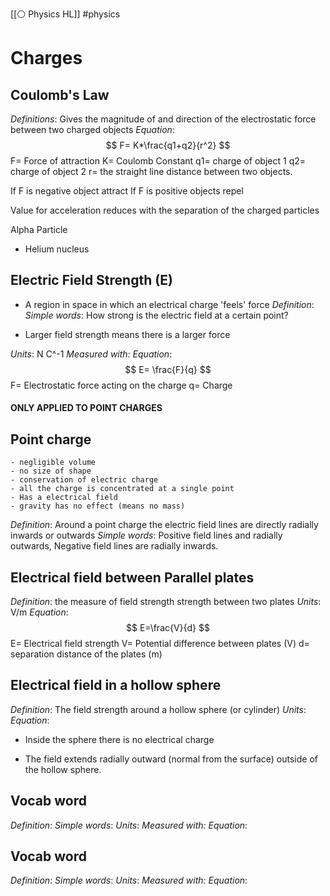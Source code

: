 [[⚪ Physics HL]] #physics  

# Charges

## Coulomb's Law 
*Definitions*: Gives the magnitude of and direction of the electrostatic force between two charged objects
*Equation*: $$
F= K*\frac{q1+q2}{r^2}
$$
F= Force of attraction 
K= Coulomb Constant 
q1= charge of object 1 
q2= charge of object 2 
r= the straight line distance between two objects. 

If F is negative object attract 
If F is positive objects repel 

Value for acceleration reduces with the separation of the charged particles 

Alpha Particle 
- Helium nucleus 

## Electric Field Strength (E)
- A region in space in which an electrical charge 'feels' force
*Definition*: 
*Simple words*: How strong is the electric field at a certain point?

- Larger field strength means there is a larger force 

*Units*: N C^-1
*Measured with:* 
*Equation*: $$
E= \frac{F}{q}
$$
F= Electrostatic force acting on the charge
q= Charge 

#### ONLY APPLIED TO POINT CHARGES 

## Point charge

	- negligible volume 
	- no size of shape 
	- conservation of electric charge 
	- all the charge is concentrated at a single point
	- Has a electrical field 
	- gravity has no effect (means no mass)

*Definition*: Around a point charge the electric field lines are directly radially inwards or outwards 
*Simple words*: Positive field lines and radially outwards, Negative field lines are radially inwards. 

## Electrical field between Parallel plates

*Definition*: the measure of field strength strength between two plates
*Units*: V/m
*Equation*: $$
E=\frac{V}{d}
$$
E= Electrical field strength 
V= Potential difference between plates (V)
d= separation distance of the plates (m)



## Electrical field in a hollow sphere

*Definition*: The field strength around a hollow sphere (or cylinder) 
*Units*: 
*Equation*:

- Inside the sphere there is no electrical charge 

- The field extends radially outward (normal from the surface) outside of the hollow sphere. 



## Vocab word 
*Definition*:
*Simple words*: 
*Units*: 
*Measured with:* 
*Equation*: 



## Vocab word 
*Definition*:
*Simple words*: 
*Units*: 
*Measured with:* 
*Equation*: 